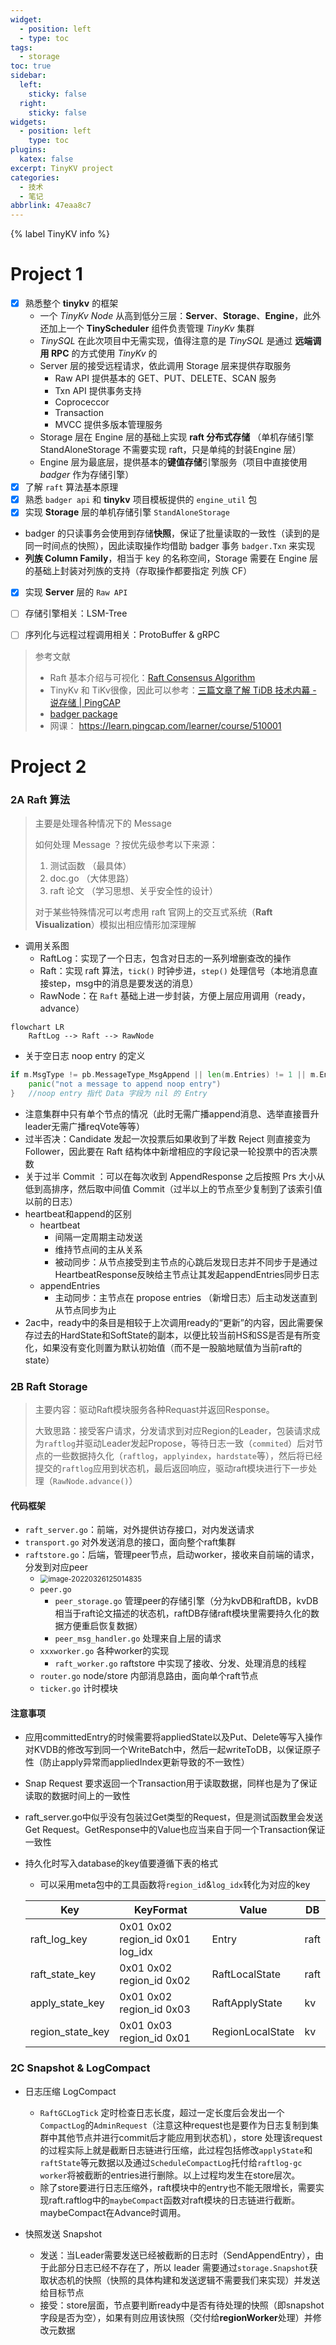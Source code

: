 ```yaml
---
widget:
  - position: left
  - type: toc
tags:
  - storage
toc: true
sidebar:
  left:
    sticky: false
  right:
    sticky: false
widgets:
  - position: left
    type: toc
plugins:
  katex: false
excerpt: TinyKV project
categories:
  - 技术
  - 笔记
abbrlink: 47eaa8c7
---
```


{% label TinyKV info %}

# Project 1

- [x] 熟悉整个 **tinykv** 的框架
  - 一个 *TinyKv Node* 从高到低分三层：**Server**、**Storage**、**Engine**，此外还加上一个 **TinyScheduler** 组件负责管理 *TinyKv* 集群
  - *TinySQL* 在此次项目中无需实现，值得注意的是 *TinySQL* 是通过 **远端调用 RPC** 的方式使用 *TinyKv* 的
  - Server 层的接受远程请求，依此调用 Storage 层来提供存取服务
    - Raw API 提供基本的 GET、PUT、DELETE、SCAN 服务
    - Txn API 提供事务支持
    - Coproceccor 
    - Transaction
    - MVCC 提供多版本管理服务
  - Storage 层在 Engine 层的基础上实现 **raft 分布式存储** （单机存储引擎 StandAloneStorage 不需要实现 raft，只是单纯的封装Engine 层）
  - Engine 层为最底层，提供基本的**键值存储**引擎服务（项目中直接使用 *badger* 作为存储引擎）
- [x] 了解 `raft` 算法基本原理
- [x] 熟悉 `badger api` 和 **tinykv** 项目模板提供的 `engine_util` 包
- [x] 实现 **Storage** 层的单机存储引擎 `StandAloneStorage`
- badger 的只读事务会使用到存储**快照**，保证了批量读取的一致性（读到的是同一时间点的快照），因此读取操作均借助 badger 事务 `badger.Txn` 来实现
- **列族 Column Family**，相当于 key 的名称空间，Storage 需要在 Engine 层的基础上封装对列族的支持（存取操作都要指定 列族 CF）
- [x] 实现 **Server** 层的 `Raw API`
- [ ] 存储引擎相关：LSM-Tree

- [ ] 序列化与远程过程调用相关：ProtoBuffer & gRPC

> 参考文献
>
> - Raft 基本介绍与可视化：[Raft Consensus Algorithm](https://raft.github.io/)
> - TinyKv 和 TiKv很像，因此可以参考：[三篇文章了解 TiDB 技术内幕 - 说存储 | PingCAP](https://pingcap.com/zh/blog/tidb-internal-1)
> - [badger package](https://pkg.go.dev/github.com/dgraph-io/badger?utm_source=godoc#DB)
> - 网课： https://learn.pingcap.com/learner/course/510001

# Project 2

### 2A Raft 算法

>  主要是处理各种情况下的 Message
>
>  如何处理 Message ？按优先级参考以下来源：
>
>  1. 测试函数 （最具体）
>  2. doc.go （大体思路）
>  3. raft  论文 （学习思想、关乎安全性的设计）
>
>  对于某些特殊情况可以考虑用 raft 官网上的交互式系统（**Raft Visualization**）模拟出相应情形加深理解

- 调用关系图
  - RaftLog：实现了一个日志，包含对日志的一系列增删查改的操作
  - Raft：实现 raft 算法，`tick()` 时钟步进，`step()` 处理信号（本地消息直接step，msg中的消息是要发送的消息）
  - RawNode：在 `Raft` 基础上进一步封装，方便上层应用调用（ready，advance）

``` mermaid
flowchart LR
    RaftLog --> Raft --> RawNode
```

- 关于空日志 noop entry 的定义

``` go
if m.MsgType != pb.MessageType_MsgAppend || len(m.Entries) != 1 || m.Entries[0].Data != nil {
	panic("not a message to append noop entry")
}	//noop entry 指代 Data 字段为 nil 的 Entry
```

- 注意集群中只有单个节点的情况（此时无需广播append消息、选举直接晋升leader无需广播reqVote等等）
- 过半否决：Candidate 发起一次投票后如果收到了半数 Reject 则直接变为 Follower，因此要在 Raft 结构体中新增相应的字段记录一轮投票中的否决票数
- 关于过半 Commit ：可以在每次收到 AppendResponse 之后按照 Prs 大小从低到高排序，然后取中间值 Commit（过半以上的节点至少复制到了该索引值以前的日志）
- heartbeat和append的区别
  - heartbeat
    - 间隔一定周期主动发送
    - 维持节点间的主从关系
    - 被动同步：从节点接受到主节点的心跳后发现日志并不同步于是通过HeartbeatResponse反映给主节点让其发起appendEntries同步日志
  - appendEntries
    - 主动同步：主节点在 propose entries （新增日志）后主动发送直到从节点同步为止
- 2ac中，ready中的条目是相较于上次调用ready的“更新”的内容，因此需要保存过去的HardState和SoftState的副本，以便比较当前HS和SS是否是有所变化，如果没有变化则置为默认初始值（而不是一股脑地赋值为当前raft的state）

### 2B Raft Storage

> 主要内容：驱动Raft模块服务各种Requast并返回Response。
>
> 大致思路：接受客户请求，分发请求到对应Region的Leader，包装请求成为`raftlog`并驱动Leader发起Propose，等待日志一致（`commited`）后对节点的一些数据持久化（`raftlog`，`applyindex`，`hardstate`等），然后将已经提交的`raftlog`应用到状态机，最后返回响应，驱动raft模块进行下一步处理（`RawNode.advance()`）

#### 代码框架

- `raft_server.go`：前端，对外提供访存接口，对内发送请求
- `transport.go` 对外发送消息的接口，面向整个raft集群
- `raftstore.go`：后端，管理peer节点，启动worker，接收来自前端的请求，分发到对应peer
  - <img src="https://picgo-1301429536.cos.ap-nanjing.myqcloud.com/img/20220326125330.png" alt="image-20220326125014835" style="zoom: 80%;" />
  - `peer.go`
    - `peer_storage.go` 管理peer的存储引擎（分为kvDB和raftDB，kvDB相当于raft论文描述的状态机，raftDB存储raft模块里需要持久化的数据方便重启恢复数据）
    - `peer_msg_handler.go` 处理来自上层的请求
  - `xxxworker.go` 各种worker的实现
    - `raft_worker.go` raftstore 中实现了接收、分发、处理消息的线程
  - `router.go` node/store 内部消息路由，面向单个raft节点
  - `ticker.go` 计时模块

#### 注意事项

- 应用committedEntry的时候需要将appliedState以及Put、Delete等写入操作对KVDB的修改写到同一个WriteBatch中，然后一起writeToDB，以保证原子性（防止apply异常而appliedIndex更新导致的不一致性）

- Snap Request 要求返回一个Transaction用于读取数据，同样也是为了保证读取的数据时间上的一致性

- raft_server.go中似乎没有包装过Get类型的Request，但是测试函数里会发送Get Request。GetResponse中的Value也应当来自于同一个Transaction保证一致性

- 持久化时写入database的key值要遵循下表的格式

  - 可以采用meta包中的工具函数将`region_id`&`log_idx`转化为对应的key

  | Key              | KeyFormat                        | Value            | DB   |
  | ---------------- | -------------------------------- | ---------------- | ---- |
  | raft_log_key     | 0x01 0x02 region_id 0x01 log_idx | Entry            | raft |
  | raft_state_key   | 0x01 0x02 region_id 0x02         | RaftLocalState   | raft |
  | apply_state_key  | 0x01 0x02 region_id 0x03         | RaftApplyState   | kv   |
  | region_state_key | 0x01 0x03 region_id 0x01         | RegionLocalState | kv   |

### 2C Snapshot & LogCompact

- 日志压缩 LogCompact
  - `RaftGCLogTick` 定时检查日志长度，超过一定长度后会发出一个`CompactLog`的`AdminRequest`（注意这种request也是要作为日志复制到集群中其他节点并进行commit后才能应用到状态机），store 处理该request的过程实际上就是截断日志链进行压缩，此过程包括修改`applyState`和`raftState`等元数据以及通过`ScheduleCompactLog`托付给`raftlog-gc worker`将被截断的entries进行删除。以上过程均发生在store层次。
  - 除了store要进行日志压缩外，raft模块中的entry也不能无限增长，需要实现raft.raftlog中的`maybeCompact`函数对raft模块的日志链进行截断。maybeCompact在Advance时调用。

- 快照发送 Snapshot
  - 发送：当Leader需要发送已经被截断的日志时（SendAppendEntry），由于此部分日志已经不存在了，所以 leader 需要通过`storage.Snapshot`获取状态机的快照（快照的具体构建和发送逻辑不需要我们来实现）并发送给目标节点
  - 接受：store层面，节点要判断ready中是否有待处理的快照（即snapshot字段是否为空），如果有则应用该快照（交付给**regionWorker**处理）并修改元数据

